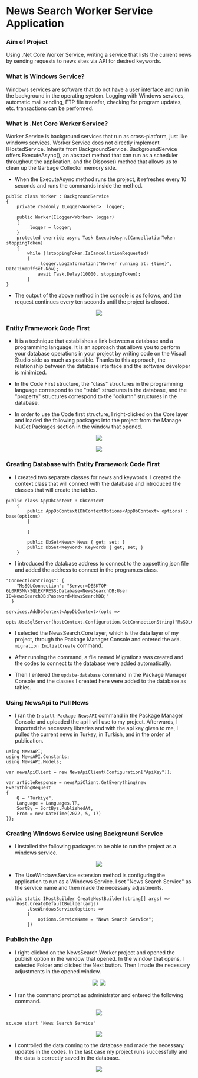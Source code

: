 # News Search Worker Service Application

### Aim of Project
Using .Net Core Worker Service, writing a service that lists the current news by sending requests to news sites via API for desired keywords.

### What is Windows Service?
Windows services are software that do not have a user interface and run in the background in the operating system. Logging with Windows services, automatic mail sending, FTP file transfer, checking for program updates, etc. transactions can be performed.

### What is .Net Core Worker Service?
Worker Service is background services that run as cross-platform, just like windows services. Worker Service does not directly implement IHostedService. Inherits from BackgroundService. BackgroundService offers ExecuteAsync(), an abstract method that can run as a scheduler throughout the application, and the Dispose() method that allows us to clean up the Garbage Collector memory side.

- When the ExecuteAsync method runs the project, it refreshes every 10 seconds and runs the commands inside the method.
```
public class Worker : BackgroundService
{
    private readonly ILogger<Worker> _logger;

    public Worker(ILogger<Worker> logger)
    {
        _logger = logger;
    }
    protected override async Task ExecuteAsync(CancellationToken stoppingToken)
    {
        while (!stoppingToken.IsCancellationRequested)
        {
            _logger.LogInformation("Worker running at: {time}", DateTimeOffset.Now);
            await Task.Delay(10000, stoppingToken);
        }
}
```

- The output of the above method in the console is as follows, and the request continues every ten seconds until the project is closed.
<p align="center">
  <img src="https://github.com/ayyse/NewsSearchApplication/blob/main/Screenshots/Resim1.png">
</p>

### Entity Framework Code First

- It is a technique that establishes a link between a database and a programming language. It is an approach that allows you to perform your database operations in your project by writing code on the Visual Studio side as much as possible. Thanks to this approach, the relationship between the database interface and the software developer is minimized.

- In the Code First structure, the "class" structures in the programming language correspond to the "table" structures in the database, and the "property" structures correspond to the "column" structures in the database.

- In order to use the Code first structure, I right-clicked on the Core layer and loaded the following packages into the project from the Manage NuGet Packages section in the window that opened.
<p align="center">
  <img src="https://github.com/ayyse/NewsSearchApplication/blob/main/Screenshots/Resim2.png">
</p>
<p align="center">
  <img src="https://github.com/ayyse/NewsSearchApplication/blob/main/Screenshots/Resim3.png">
</p>

### Creating Database with Entity Framework Code First

- I created two separate classes for news and keywords. I created the context class that will connect with the database and introduced the classes that will create the tables.
```
public class AppDbContext : DbContext
    {
        public AppDbContext(DbContextOptions<AppDbContext> options) : base(options)
        {

        }

        public DbSet<News> News { get; set; }
        public DbSet<Keyword> Keywords { get; set; }
    }
```

- I introduced the database address to connect to the appsetting.json file and added the address to connect in the program.cs class.
```
"ConnectionStrings": {
    "MsSQLConnection": "Server=DESKTOP-6L0RRSM\\SQLEXPRESS;Database=NewsSearchDB;User ID=NewsSearchDB;Password=NewsSearchDB;"
  }
```
```
services.AddDbContext<AppDbContext>(opts =>
    opts.UseSqlServer(hostContext.Configuration.GetConnectionString("MsSQLConnection")));
```

- I selected the NewsSearch.Core layer, which is the data layer of my project, through the Package Manager Console and entered the `add-migration InitialCreate` command.

- After running the command, a file named Migrations was created and the codes to connect to the database were added automatically.

- Then I entered the `update-database` command in the Package Manager Console and the classes I created here were added to the database as tables.


### Using NewsApi to Pull News

- I ran the `Install-Package NewsAPI` command in the Package Manager Console and uploaded the api I will use to my project. Afterwards, I imported the necessary libraries and with the api key given to me, I pulled the current news in Turkey, in Turkish, and in the order of publication.

```
using NewsAPI;
using NewsAPI.Constants;
using NewsAPI.Models;
```

```
var newsApiClient = new NewsApiClient(Configuration["ApiKey"]);

var articleResponse = newsApiClient.GetEverything(new EverythingRequest
{
    Q = "Türkiye",
    Language = Languages.TR,
    SortBy = SortBys.PublishedAt,
    From = new DateTime(2022, 5, 17)
});
```

### Creating Windows Service using Background Service

- I installed the following packages to be able to run the project as a windows service.
<p align="center">
  <img src="https://github.com/ayyse/NewsSearchApplication/blob/main/Screenshots/Resim4.png">
</p>

- The UseWindowsService extension method is configuring the application to run as a Windows Service. I set "News Search Service" as the service name and then made the necessary adjustments.
```
public static IHostBuilder CreateHostBuilder(string[] args) =>
    Host.CreateDefaultBuilder(args)
        .UseWindowsService(options =>
        {
            options.ServiceName = "News Search Service";
        })        
```

### Publish the App

- I right-clicked on the NewsSearch.Worker project and opened the publish option in the window that opened. In the window that opens, I selected Folder and clicked the Next button. Then I made the necessary adjustments in the opened window.
<p align="center">
  <img src="https://github.com/ayyse/NewsSearchApplication/blob/main/Screenshots/Resim5.png">
  <img src="https://github.com/ayyse/NewsSearchApplication/blob/main/Screenshots/Resim6.png">
</p>

- I ran the command prompt as administrator and entered the following command.
<p align="center">
  <img src="https://github.com/ayyse/NewsSearchApplication/blob/main/Screenshots/Resim7.png">
</p>

```
sc.exe start "News Search Service"
```

<p align="center">
  <img src="https://github.com/ayyse/NewsSearchApplication/blob/main/Screenshots/Resim8.png">
</p>

- I controlled the data coming to the database and made the necessary updates in the codes. In the last case my project runs successfully and the data is correctly saved in the database.
<p align="center">
  <img src="https://github.com/ayyse/NewsSearchApplication/blob/main/Screenshots/Resim9.png">
</p>






